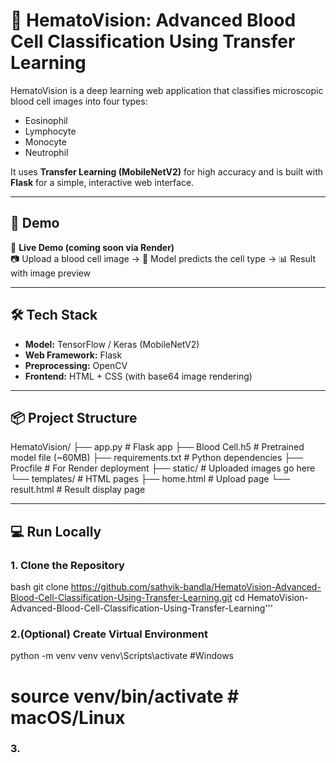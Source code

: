 # 🧬 HematoVision: Advanced Blood Cell Classification Using Transfer Learning

HematoVision is a deep learning web application that classifies microscopic blood cell images into four types:
- Eosinophil
- Lymphocyte
- Monocyte
- Neutrophil

It uses **Transfer Learning (MobileNetV2)** for high accuracy and is built with **Flask** for a simple, interactive web interface.

---

## 🚀 Demo

🔗 **Live Demo (coming soon via Render)**  
📷 Upload a blood cell image → 🧠 Model predicts the cell type → 📊 Result with image preview

---

## 🛠️ Tech Stack

- **Model:** TensorFlow / Keras (MobileNetV2)
- **Web Framework:** Flask
- **Preprocessing:** OpenCV
- **Frontend:** HTML + CSS (with base64 image rendering)

---

## 📦 Project Structure

HematoVision/
├── app.py # Flask app
├── Blood Cell.h5 # Pretrained model file (~60MB)
├── requirements.txt # Python dependencies
├── Procfile # For Render deployment
├── static/ # Uploaded images go here
└── templates/ # HTML pages
├── home.html # Upload page
└── result.html # Result display page


---

## 💻 Run Locally

### 1. Clone the Repository

bash
git clone https://github.com/sathvik-bandla/HematoVision-Advanced-Blood-Cell-Classification-Using-Transfer-Learning.git
cd HematoVision-Advanced-Blood-Cell-Classification-Using-Transfer-Learning'''

### 2.(Optional) Create Virtual Environment

python -m venv venv
venv\Scripts\activate #Windows
# source venv/bin/activate # macOS/Linux

### 3.











